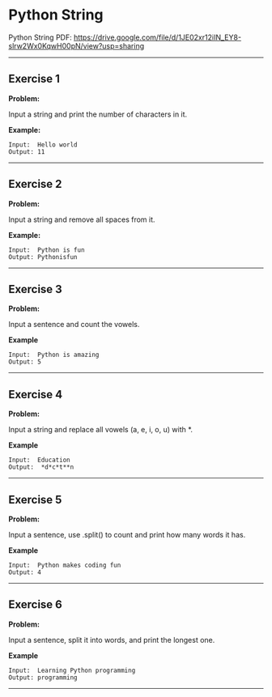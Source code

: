 # Python String

Python String PDF:
https://drive.google.com/file/d/1JE02xr12iIN_EY8-slrw2Wx0KqwH00pN/view?usp=sharing


---

## Exercise 1

**Problem:**

Input a string and print the number of characters in it.

**Example:**

	Input:  Hello world
	Output: 11

---

## Exercise 2

**Problem:**

Input a string and remove all spaces from it.

**Example:**

	Input:  Python is fun
	Output: Pythonisfun

---

## Exercise 3

**Problem:**

Input a sentence and count the vowels.

**Example**

	Input:  Python is amazing
	Output: 5
---

## Exercise 4

**Problem:**

Input a string and replace all vowels (a, e, i, o, u) with *.

**Example**

	Input:  Education
	Output:  *d*c*t**n

---
## Exercise 5

**Problem:**

Input a sentence, use .split() to count and print how many words it has.

**Example**

	Input:  Python makes coding fun
	Output: 4

---


## Exercise 6

**Problem:**

Input a sentence, split it into words, and print the longest one.

**Example**

	Input:  Learning Python programming
	Output: programming


---
